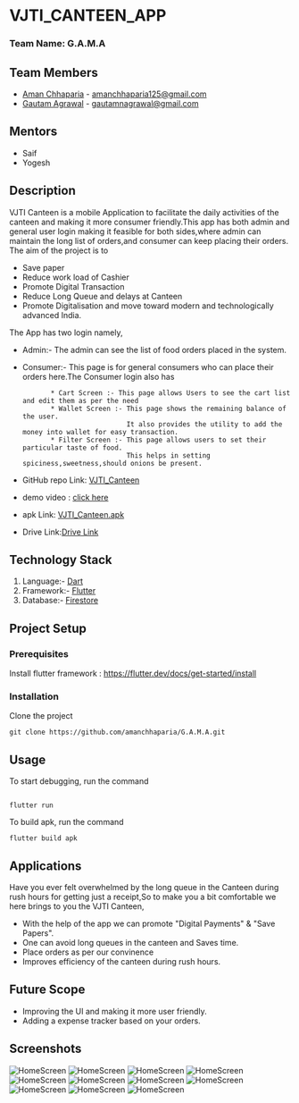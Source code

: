 # VJTI_CANTEEN_APP

### Team Name: G.A.M.A

## Team Members
* [Aman Chhaparia](https://github.com/amanchhaparia) - amanchhaparia125@gmail.com
* [Gautam Agrawal](https://github.com/gautam-dev-maker) - gautamnagrawal@gmail.com

## Mentors
* Saif
* Yogesh

## Description
VJTI Canteen is a mobile Application to facilitate the daily activities of the canteen and making it more consumer friendly.This app has both admin and general user login making it feasible for both sides,where admin can maintain the long list of orders,and consumer can keep placing their orders.
The aim of the project is to
* Save paper
* Reduce work load of Cashier
* Promote Digital Transaction
* Reduce Long Queue and delays at Canteen
* Promote Digitalisation and move toward modern and technologically advanced India.

The App has two login namely,
* Admin:- The admin can see the list of food orders placed in the system.
* Consumer:- This page is for general consumers who can place their orders here.The Consumer login also has 
             
             * Cart Screen :- This page allows Users to see the cart list and edit them as per the need
             * Wallet Screen :- This page shows the remaining balance of the user.
                                It also provides the utility to add the money into wallet for easy transaction.
             * Filter Screen :- This page allows users to set their particular taste of food.
                                This helps in setting spiciness,sweetness,should onions be present.
             
              

* GitHub repo Link: [VJTI_Canteen](https://github.com/amanchhaparia/G.A.M.A)
* demo video : [click here](https://drive.google.com/file/d/1p8aZjAUvL_0ewFnd1KmNet50JE9YAQAr/view?usp=sharing)
* apk Link: [VJTI_Canteen.apk](https://drive.google.com/file/d/1pHiY4YNWt2tDf2GcuJTD_-6hkKXfypNQ/view?usp=sharing)
* Drive Link:[Drive Link](https://drive.google.com/folderview?id=1pG8Ke7otZDB1VNZ49krR9OF1oWo_iSid)

## Technology Stack
1. Language:- [Dart](https://dart.dev)
2. Framework:- [Flutter](https://flutter.dev)
3. Database:- [Firestore](https://firebase.google.com/docs/firestore)

## Project Setup
### Prerequisites
Install flutter framework : https://flutter.dev/docs/get-started/install

### Installation
Clone the project
```
git clone https://github.com/amanchhaparia/G.A.M.A.git

```

## Usage
To start debugging, run the command
```

flutter run

```

To build apk, run the command 
```
flutter build apk

```
## Applications
Have you ever felt overwhelmed by the long queue in the Canteen during rush hours for getting just a receipt,So to make you a bit comfortable we here brings to you the VJTI Canteen,
* With the help of the app we can promote "Digital Payments" & "Save Papers".
* One can avoid long queues in the canteen and Saves time.
* Place orders as per our convinence
* Improves efficiency of the canteen during rush hours.

## Future Scope
* Improving the UI and making it more user friendly.
* Adding a expense tracker based on your orders.

## Screenshots

![HomeScreen](docs/ScreenShots/homeScreen.jpg)
![HomeScreen](docs/ScreenShots/adminHomeScreen.jpg)
![HomeScreen](docs/ScreenShots/adminLoginScreen.jpg)
![HomeScreen](docs/ScreenShots/appDrawer.jpg)
![HomeScreen](docs/ScreenShots/cartScreen.jpg)
![HomeScreen](docs/ScreenShots/cartScreen2.jpg)
![HomeScreen](docs/ScreenShots/filters.jpg)
![HomeScreen](docs/ScreenShots/ordersScreen.jpg)
![HomeScreen](docs/ScreenShots/startingScreen.jpg)
![HomeScreen](docs/ScreenShots/userLoginScreen.jpg)
![HomeScreen](docs/ScreenShots/walletScreen.jpg)


